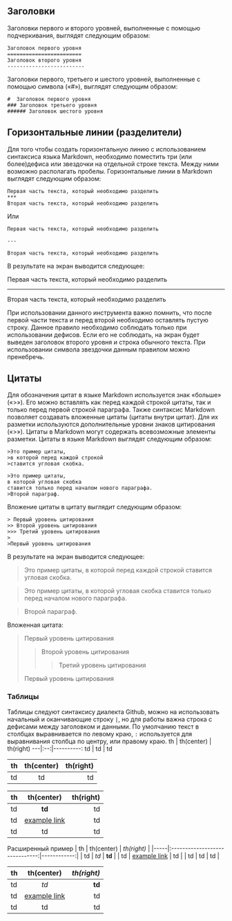 ## Заголовки
Заголовки первого и второго уровней, выполненные с помощью подчеркивания, выглядят следующим образом:

    Заголовок первого уровня
    ========================
    Заголовок второго уровня
    -------------------------
Заголовки первого, третьего и шестого уровней, выполненные с помощью символа («#»), выглядят следующим образом:

    #  Заголовок первого уровня
    ### Заголовок третьего уровня
    ###### Заголовок шестого уровня


## Горизонтальные линии (разделители)

Для того чтобы создать горизонтальную линию с использованием синтаксиса языка Markdown, необходимо поместить три (или более)дефиса или звездочки на отдельной строке текста. Между ними возможно располагать пробелы.
Горизонтальные линии в Markdown выглядят следующим образом:

    Первая часть текста, который необходимо разделить
    ***
    Вторая часть текста, который необходимо разделить

Или

    Первая часть текста, который необходимо разделить

    ---

    Вторая часть текста, который необходимо разделить
В результате на экран выводится следующее:

Первая часть текста, который необходимо разделить
***
Вторая часть текста, который необходимо разделить

При использовании данного инструмента важно помнить, что после первой части текста и перед второй необходимо оставлять пустую строку. Данное правило необходимо соблюдать только при использовании дефисов. Если его не соблюдать, на экран будет выведен заголовок второго уровня и строка обычного текста.  При использовании символа звездочки данным правилом можно пренебречь.



## Цитаты
Для обозначения цитат в языке Markdown используется знак «больше» («>»). Его можно вставлять как перед каждой строкой цитаты, так и только перед первой строкой параграфа.
Также синтаксис Markdown позволяет создавать вложенные цитаты (цитаты внутри цитат). Для их разметки используются дополнительные уровни знаков цитирования («>»).
Цитаты в Markdown могут содержать всевозможные элементы разметки.
Цитаты в языке Markdown выглядят следующим образом:

    >Это пример цитаты,
    >в которой перед каждой строкой
    >ставится угловая скобка.

    >Это пример цитаты,
    в которой угловая скобка
    ставится только перед началом нового параграфа.
    >Второй параграф.

Вложение цитаты в цитату выглядит следующим образом:

    > Первый уровень цитирования
    >> Второй уровень цитирования
    >>> Третий уровень цитирования
    >
    >Первый уровень цитирования
В результате на экран выводится следующее:

>Это пример цитаты,
>в которой перед каждой строкой
>ставится угловая скобка.

>Это пример цитаты,
в которой угловая скобка
ставится только перед началом нового параграфа.

>Второй параграф.

Вложенная цитата:

> Первый уровень цитирования
>> Второй уровень цитирования
>>> Третий уровень цитирования
>
>Первый уровень цитирования

### Таблицы
Таблицы следуют синтаксису диалекта Github, можно на использовать начальный и оканчивающие строку `|`, 
но для работы важна строка с дефисами между заголовком и данными. По умолчанию текст в столбцах выравнивается по 
левому краю, `:` используется для выравнивания столбца по центру, или правому краю. 
    th | th(center) | th(right)
    ---|:--:|----------:
    td | td         | td

th | th(center) | th(right)
---|:--:|----------:
td | td         | td

| th  |           th(center)           | th(right) |
|-----|:------------------------------:|----------:|
|  td |             **td**             |        td |
|  td | [example link](http://example) |        td |
|  td |               td               |        td |

Расширенный пример
    | th  |           th(center)           | *th(right)* |
    |-----|:------------------------------:|------------:|
    |  td |              *td*              |      **td** |
    |  td | [example link](http://example) |          td |
    |  td |               td               |          td |

| th  |           th(center)           | *th(right)* |
|-----|:------------------------------:|------------:|
|  td |              *td*              |      **td** |
|  td | [example link](http://example) |          td |
|  td |               td               |          td |
